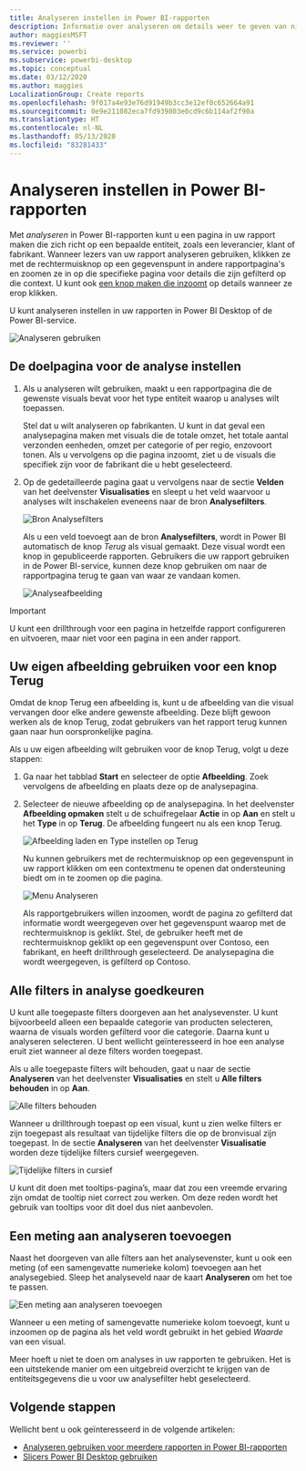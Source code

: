 ```yaml
---
title: Analyseren instellen in Power BI-rapporten
description: Informatie over analyseren om details weer te geven van nieuwe gegevens, op een nieuwe rapportpagina, in Power BI-rapporten
author: maggiesMSFT
ms.reviewer: ''
ms.service: powerbi
ms.subservice: powerbi-desktop
ms.topic: conceptual
ms.date: 03/12/2020
ms.author: maggies
LocalizationGroup: Create reports
ms.openlocfilehash: 9f017a4e93e76d91949b3cc3e12ef0c652664a91
ms.sourcegitcommit: 0e9e211082eca7fd939803e0cd9c6b114af2f90a
ms.translationtype: HT
ms.contentlocale: nl-NL
ms.lasthandoff: 05/13/2020
ms.locfileid: "83281433"
---
```

# <a name="set-up-drill-through-in-power-bi-reports"></a>Analyseren instellen in Power BI-rapporten
Met *analyseren* in Power BI-rapporten kunt u een pagina in uw rapport maken die zich richt op een bepaalde entiteit, zoals een leverancier, klant of fabrikant. Wanneer lezers van uw rapport analyseren gebruiken, klikken ze met de rechtermuisknop op een gegevenspunt in andere rapportpagina's en zoomen ze in op die specifieke pagina voor details die zijn gefilterd op die context. U kunt ook [een knop maken die inzoomt](desktop-drill-through-buttons.md) op details wanneer ze erop klikken.

U kunt analyseren instellen in uw rapporten in Power BI Desktop of de Power BI-service.

![Analyseren gebruiken](media/desktop-drillthrough/power-bi-drill-through-right-click.png)

## <a name="set-up-the-drill-through-destination-page"></a>De doelpagina voor de analyse instellen
1. Als u analyseren wilt gebruiken, maakt u een rapportpagina die de gewenste visuals bevat voor het type entiteit waarop u analyses wilt toepassen. 

    Stel dat u wilt analyseren op fabrikanten. U kunt in dat geval een analysepagina maken met visuals die de totale omzet, het totale aantal verzonden eenheden, omzet per categorie of per regio, enzovoort tonen. Als u vervolgens op die pagina inzoomt, ziet u de visuals die specifiek zijn voor de fabrikant die u hebt geselecteerd.

2. Op de gedetailleerde pagina gaat u vervolgens naar de sectie **Velden** van het deelvenster **Visualisaties** en sleept u het veld waarvoor u analyses wilt inschakelen eveneens naar de bron **Analysefilters**.

    ![Bron Analysefilters](media/desktop-drillthrough/drillthrough_02.png)

    Als u een veld toevoegt aan de bron **Analysefilters**, wordt in Power BI automatisch de knop *Terug* als visual gemaakt. Deze visual wordt een knop in gepubliceerde rapporten. Gebruikers die uw rapport gebruiken in de Power BI-service, kunnen deze knop gebruiken om naar de rapportpagina terug te gaan van waar ze vandaan komen.

    ![Analyseafbeelding](media/desktop-drillthrough/drillthrough_03.png)

> [!IMPORTANT]
> U kunt een drillthrough voor een pagina in hetzelfde rapport configureren en uitvoeren, maar niet voor een pagina in een ander rapport.  



## <a name="use-your-own-image-for-a-back-button"></a>Uw eigen afbeelding gebruiken voor een knop Terug    
 Omdat de knop Terug een afbeelding is, kunt u de afbeelding van die visual vervangen door elke andere gewenste afbeelding. Deze blijft gewoon werken als de knop Terug, zodat gebruikers van het rapport terug kunnen gaan naar hun oorspronkelijke pagina. 

Als u uw eigen afbeelding wilt gebruiken voor de knop Terug, volgt u deze stappen:

1. Ga naar het tabblad **Start** en selecteer de optie **Afbeelding**. Zoek vervolgens de afbeelding en plaats deze op de analysepagina.

2. Selecteer de nieuwe afbeelding op de analysepagina. In het deelvenster **Afbeelding opmaken** stelt u de schuifregelaar **Actie** in op **Aan** en stelt u het **Type** in op **Terug**. De afbeelding fungeert nu als een knop Terug.

    ![Afbeelding laden en Type instellen op Terug](media/desktop-drillthrough/drillthrough_05.png)

    
     Nu kunnen gebruikers met de rechtermuisknop op een gegevenspunt in uw rapport klikken om een contextmenu te openen dat ondersteuning biedt om in te zoomen op die pagina. 

    ![Menu Analyseren](media/desktop-drillthrough/drillthrough_04.png)

    Als rapportgebruikers willen inzoomen, wordt de pagina zo gefilterd dat informatie wordt weergegeven over het gegevenspunt waarop met de rechtermuisknop is geklikt. Stel, de gebruiker heeft met de rechtermuisknop geklikt op een gegevenspunt over Contoso, een fabrikant, en heeft drillthrough geselecteerd. De analysepagina die wordt weergegeven, is gefilterd op Contoso.

## <a name="pass-all-filters-in-drill-through"></a>Alle filters in analyse goedkeuren

U kunt alle toegepaste filters doorgeven aan het analysevenster. U kunt bijvoorbeeld alleen een bepaalde categorie van producten selecteren, waarna de visuals worden gefilterd voor die categorie. Daarna kunt u analyseren selecteren. U bent wellicht geïnteresseerd in hoe een analyse eruit ziet wanneer al deze filters worden toegepast.

Als u alle toegepaste filters wilt behouden, gaat u naar de sectie **Analyseren** van het deelvenster **Visualisaties** en stelt u **Alle filters behouden** in op **Aan**. 

![Alle filters behouden](media/desktop-drillthrough/drillthrough_06.png)

Wanneer u drillthrough toepast op een visual, kunt u zien welke filters er zijn toegepast als resultaat van tijdelijke filters die op de bronvisual zijn toegepast. In de sectie **Analyseren** van het deelvenster **Visualisatie** worden deze tijdelijke filters cursief weergegeven. 

![Tijdelijke filters in cursief](media/desktop-drillthrough/drillthrough_07.png)

U kunt dit doen met tooltips-pagina’s, maar dat zou een vreemde ervaring zijn omdat de tooltip niet correct zou werken. Om deze reden wordt het gebruik van tooltips voor dit doel dus niet aanbevolen.

## <a name="add-a-measure-to-drill-through"></a>Een meting aan analyseren toevoegen

Naast het doorgeven van alle filters aan het analysevenster, kunt u ook een meting (of een samengevatte numerieke kolom) toevoegen aan het analysegebied. Sleep het analyseveld naar de kaart **Analyseren** om het toe te passen. 

![Een meting aan analyseren toevoegen](media/desktop-drillthrough/drillthrough_08.png)

Wanneer u een meting of samengevatte numerieke kolom toevoegt, kunt u inzoomen op de pagina als het veld wordt gebruikt in het gebied *Waarde* van een visual.

Meer hoeft u niet te doen om analyses in uw rapporten te gebruiken. Het is een uitstekende manier om een uitgebreid overzicht te krijgen van de entiteitsgegevens die u voor uw analysefilter hebt geselecteerd.

## <a name="next-steps"></a>Volgende stappen

Wellicht bent u ook geïnteresseerd in de volgende artikelen:

* [Analyseren gebruiken voor meerdere rapporten in Power BI-rapporten](desktop-cross-report-drill-through.md)
* [Slicers Power BI Desktop gebruiken](../visuals/power-bi-visualization-slicers.md)
